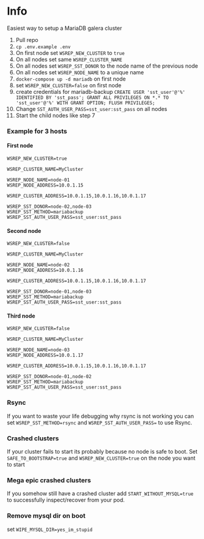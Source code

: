 # Info
Easiest way to setup a MariaDB galera cluster 


1. Pull repo
2. `cp .env.example .env`
3. On first node set `WSREP_NEW_CLUSTER` to `true`
4. On all nodes set same `WSREP_CLUSTER_NAME`
5. On all nodes set `WSREP_SST_DONOR` to the node name of the previous node
6. On all nodes set `WSREP_NODE_NAME` to a unique name
7. `docker-compose up -d mariadb` on first node
8. set `WSREP_NEW_CLUSTER=false` on first node
9. create credentials for mariadb-backup `CREATE USER 'sst_user'@'%' IDENTIFIED BY 'sst_pass'; GRANT ALL PRIVILEGES ON *.* TO 'sst_user'@'%' WITH GRANT OPTION; FLUSH PRIVILEGES;`
10. Change `SST_AUTH_USER_PASS=sst_user:sst_pass` on all nodes 
11. Start the child nodes like step 7

### Example for 3 hosts

#### First node
```dotenv
WSREP_NEW_CLUSTER=true

WSREP_CLUSTER_NAME=MyCluster

WSREP_NODE_NAME=node-01
WSREP_NODE_ADDRESS=10.0.1.15

WSREP_CLUSTER_ADDRESS=10.0.1.15,10.0.1.16,10.0.1.17

WSREP_SST_DONOR=node-02,node-03
WSREP_SST_METHOD=mariabackup
WSREP_SST_AUTH_USER_PASS=sst_user:sst_pass
```

#### Second node

```dotenv
WSREP_NEW_CLUSTER=false

WSREP_CLUSTER_NAME=MyCluster

WSREP_NODE_NAME=node-02
WSREP_NODE_ADDRESS=10.0.1.16

WSREP_CLUSTER_ADDRESS=10.0.1.15,10.0.1.16,10.0.1.17

WSREP_SST_DONOR=node-01,node-03
WSREP_SST_METHOD=mariabackup
WSREP_SST_AUTH_USER_PASS=sst_user:sst_pass
```

#### Third node

```dotenv
WSREP_NEW_CLUSTER=false

WSREP_CLUSTER_NAME=MyCluster

WSREP_NODE_NAME=node-03
WSREP_NODE_ADDRESS=10.0.1.17

WSREP_CLUSTER_ADDRESS=10.0.1.15,10.0.1.16,10.0.1.17

WSREP_SST_DONOR=node-01,node-02
WSREP_SST_METHOD=mariabackup
WSREP_SST_AUTH_USER_PASS=sst_user:sst_pass
```

### Rsync
If you want to waste your life debugging why rsync is not working you can set `WSREP_SST_METHOD=rsync` and `WSREP_SST_AUTH_USER_PASS=` to use Rsync.

### Crashed clusters

If your cluster fails to start its probably because no node is safe to boot. Set `SAFE_TO_BOOTSTRAP=true` and `WSREP_NEW_CLUSTER=true` on the node you want to start


### Mega epic crashed clusters

If you somehow still have a crashed cluster add `START_WITHOUT_MYSQL=true` to successfully inspect/recover from your pod.

### Remove mysql dir on boot
set `WIPE_MYSQL_DIR=yes_im_stupid`